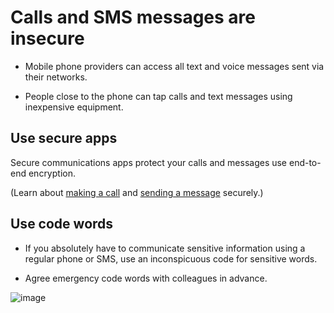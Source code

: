 [Title]: # (Information sent)
[Order]: # (1)

# Calls and SMS messages are insecure

*	Mobile phone providers can access all text and voice messages sent via their networks. 

*	People close to the phone can tap calls and text messages using inexpensive equipment. 

## Use secure apps

Secure communications apps protect your calls and messages use end-to-end encryption.

(Learn about [making a call](umbrella://lesson/making-a-call) and [sending a message](umbrella://lesson/sending-a-message) securely.) 

## Use code words

*	If you absolutely have to communicate sensitive information using a regular phone or SMS, use an inconspicuous code for sensitive words.

*	Agree emergency code words with colleagues in advance.

![image](mobile2.png)
